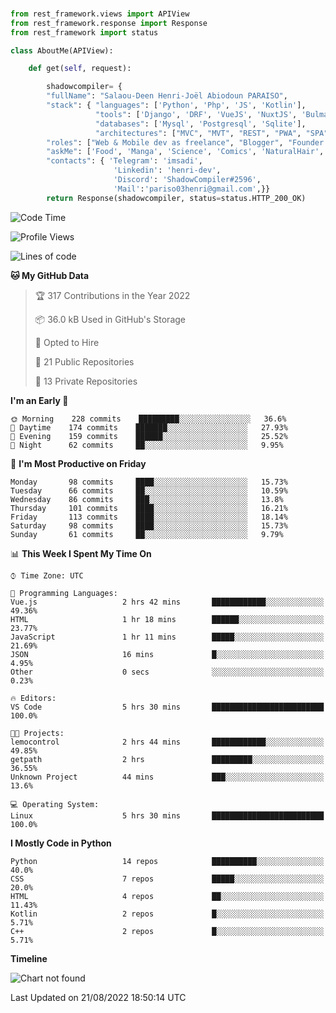 ###
```python
from rest_framework.views import APIView
from rest_framework.response import Response
from rest_framework import status

class AboutMe(APIView):

    def get(self, request):

        shadowcompiler= {
        "fullName": "Salaou-Deen Henri-Joël Abiodoun PARAISO",
        "stack": { "languages": ['Python', 'Php', 'JS', 'Kotlin'],
                   "tools": ['Django', 'DRF', 'VueJS', 'NuxtJS', 'Bulma', 'Beufy'],
                   "databases": ['Mysql', 'Postgresql', 'Sqlite'],
                   "architectures": ["MVC", "MVT", "REST", "PWA", "SPA"]},        
        "roles": ["Web & Mobile dev as freelance", "Blogger", "Founder at @henrid3v", "Mentor"],
        "askMe": ['Food', 'Manga', 'Science', 'Comics', 'NaturalHair', 'Photography', 'Tech', 'Programming'],
        "contacts": { 'Telegram': 'imsadi',
                       'Linkedin': 'henri-dev',
                       'Discord': 'ShadowCompiler#2596',
                       'Mail':'pariso03henri@gmail.com',}}
        return Response(shadowcompiler, status=status.HTTP_200_OK)

```                    

<!--START_SECTION:waka-->
![Code Time](http://img.shields.io/badge/Code%20Time-321%20hrs%2044%20mins-blue)

![Profile Views](http://img.shields.io/badge/Profile%20Views-0-blue)

![Lines of code](https://img.shields.io/badge/From%20Hello%20World%20I%27ve%20Written-55%20Thousand%20lines%20of%20code-blue)

**🐱 My GitHub Data** 

> 🏆 317 Contributions in the Year 2022
 > 
> 📦 36.0 kB Used in GitHub's Storage 
 > 
> 💼 Opted to Hire
 > 
> 📜 21 Public Repositories 
 > 
> 🔑 13 Private Repositories  
 > 
**I'm an Early 🐤** 

```text
🌞 Morning    228 commits    █████████░░░░░░░░░░░░░░░░   36.6% 
🌆 Daytime    174 commits    ███████░░░░░░░░░░░░░░░░░░   27.93% 
🌃 Evening    159 commits    ██████░░░░░░░░░░░░░░░░░░░   25.52% 
🌙 Night      62 commits     ██░░░░░░░░░░░░░░░░░░░░░░░   9.95%

```
📅 **I'm Most Productive on Friday** 

```text
Monday       98 commits     ████░░░░░░░░░░░░░░░░░░░░░   15.73% 
Tuesday      66 commits     ██░░░░░░░░░░░░░░░░░░░░░░░   10.59% 
Wednesday    86 commits     ███░░░░░░░░░░░░░░░░░░░░░░   13.8% 
Thursday     101 commits    ████░░░░░░░░░░░░░░░░░░░░░   16.21% 
Friday       113 commits    ████░░░░░░░░░░░░░░░░░░░░░   18.14% 
Saturday     98 commits     ████░░░░░░░░░░░░░░░░░░░░░   15.73% 
Sunday       61 commits     ██░░░░░░░░░░░░░░░░░░░░░░░   9.79%

```


📊 **This Week I Spent My Time On** 

```text
⌚︎ Time Zone: UTC

💬 Programming Languages: 
Vue.js                   2 hrs 42 mins       ████████████░░░░░░░░░░░░░   49.36% 
HTML                     1 hr 18 mins        ██████░░░░░░░░░░░░░░░░░░░   23.77% 
JavaScript               1 hr 11 mins        █████░░░░░░░░░░░░░░░░░░░░   21.69% 
JSON                     16 mins             █░░░░░░░░░░░░░░░░░░░░░░░░   4.95% 
Other                    0 secs              ░░░░░░░░░░░░░░░░░░░░░░░░░   0.23%

🔥 Editors: 
VS Code                  5 hrs 30 mins       █████████████████████████   100.0%

🐱‍💻 Projects: 
lemocontrol              2 hrs 44 mins       ████████████░░░░░░░░░░░░░   49.85% 
getpath                  2 hrs               █████████░░░░░░░░░░░░░░░░   36.55% 
Unknown Project          44 mins             ███░░░░░░░░░░░░░░░░░░░░░░   13.6%

💻 Operating System: 
Linux                    5 hrs 30 mins       █████████████████████████   100.0%

```

**I Mostly Code in Python** 

```text
Python                   14 repos            ██████████░░░░░░░░░░░░░░░   40.0% 
CSS                      7 repos             █████░░░░░░░░░░░░░░░░░░░░   20.0% 
HTML                     4 repos             ██░░░░░░░░░░░░░░░░░░░░░░░   11.43% 
Kotlin                   2 repos             █░░░░░░░░░░░░░░░░░░░░░░░░   5.71% 
C++                      2 repos             █░░░░░░░░░░░░░░░░░░░░░░░░   5.71%

```


**Timeline**

![Chart not found](https://raw.githubusercontent.com/shadowcompiler/shadowcompiler/main/charts/bar_graph.png) 


 Last Updated on 21/08/2022 18:50:14 UTC
<!--END_SECTION:waka-->
